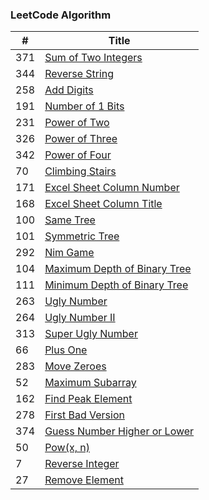 ### LeetCode Algorithm

| # | Title |
|---| ----- |
|371|[Sum of Two Integers](./sum-of-two-integers.cpp)
|344|[Reverse String](./reverse-string.cpp)
|258|[Add Digits](./add-digits.cpp)
|191|[Number of 1 Bits](./number-of-1-bits.cpp)
|231|[Power of Two](./power-of-two.cpp)
|326|[Power of Three](./power-of-three.cpp)
|342|[Power of Four](./power-of-four.cpp)
|70|[Climbing Stairs](./climbing-stairs.cpp)
|171|[Excel Sheet Column Number](./excel-sheet-column-number.cpp)
|168|[Excel Sheet Column Title](./excel-sheet-column-title.cpp)
|100|[Same Tree](./same-tree.cpp)
|101|[Symmetric Tree](./symmetric-tree.cpp)
|292|[Nim Game](./nim-game.cpp)
|104|[Maximum Depth of Binary Tree](./maximum-depth-of-binary-tree.cpp)
|111|[Minimum Depth of Binary Tree](./minimum-depth-of-binary-tree.cpp)
|263|[Ugly Number](./ugly-number.cpp)
|264|[Ugly Number II](./ugly-number-ii.cpp)
|313|[Super Ugly Number](./super-ugly-number.cpp)
|66|[Plus One](./plus-one.cpp)
|283|[Move Zeroes](move-zeroes.cpp)
|52|[Maximum Subarray](./maximum-subarray.cpp)
|162|[Find Peak Element](./find-peak-element.cpp)
|278|[First Bad Version](./first-bad-version.cpp)
|374|[Guess Number Higher or Lower](./guess-number-higher-or-lower.cpp)
|50|[Pow(x, n)](./powx-n.cpp)
|7|[Reverse Integer](./reverse-integer.cpp)
|27|[Remove Element](./remove-element.cpp)
